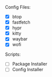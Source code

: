Config Files:

- [X] btop
- [X] fastfetch
- [X] hypr
- [X] kitty
- [X] waybar
- [X] wofi

Scripts:

- [ ] Package Installer
- [ ] Config Installer